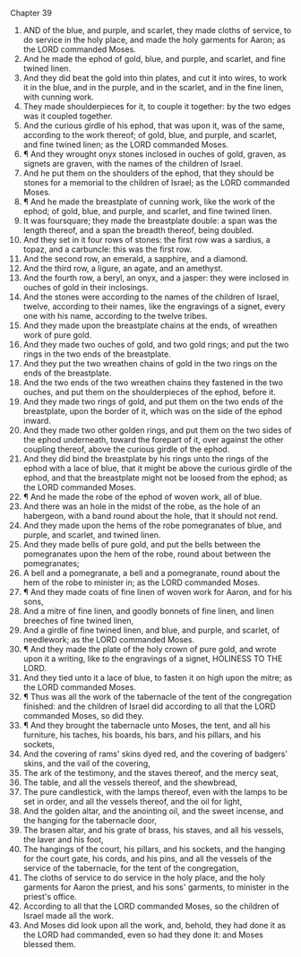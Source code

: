 

Chapter 39

1. AND of the blue, and purple, and scarlet, they made cloths of service, to do service in the holy place, and made the holy garments for Aaron; as the LORD commanded Moses.
2. And he made the ephod of gold, blue, and purple, and scarlet, and fine twined linen.
3. And they did beat the gold into thin plates, and cut it into wires, to work it in the blue, and in the purple, and in the scarlet, and in the fine linen, with cunning work.
4. They made shoulderpieces for it, to couple it together: by the two edges was it coupled together.
5. And the curious girdle of his ephod, that was upon it, was of the same, according to the work thereof; of gold, blue, and purple, and scarlet, and fine twined linen; as the LORD commanded Moses.
6. ¶ And they wrought onyx stones inclosed in ouches of gold, graven, as signets are graven, with the names of the children of Israel.
7. And he put them on the shoulders of the ephod, that they should be stones for a memorial to the children of Israel; as the LORD commanded Moses.
8. ¶ And he made the breastplate of cunning work, like the work of the ephod; of gold, blue, and purple, and scarlet, and fine twined linen.
9. It was foursquare; they made the breastplate double: a span was the length thereof, and a span the breadth thereof, being doubled.
10. And they set in it four rows of stones: the first row was a sardius, a topaz, and a carbuncle: this was the first row.
11. And the second row, an emerald, a sapphire, and a diamond.
12. And the third row, a ligure, an agate, and an amethyst.
13. And the fourth row, a beryl, an onyx, and a jasper: they were inclosed in ouches of gold in their inclosings.
14. And the stones were according to the names of the children of Israel, twelve, according to their names, like the engravings of a signet, every one with his name, according to the twelve tribes.
15. And they made upon the breastplate chains at the ends, of wreathen work of pure gold.
16. And they made two ouches of gold, and two gold rings; and put the two rings in the two ends of the breastplate.
17. And they put the two wreathen chains of gold in the two rings on the ends of the breastplate.
18. And the two ends of the two wreathen chains they fastened in the two ouches, and put them on the shoulderpieces of the ephod, before it.
19. And they made two rings of gold, and put them on the two ends of the breastplate, upon the border of it, which was on the side of the ephod inward.
20. And they made two other golden rings, and put them on the two sides of the ephod underneath, toward the forepart of it, over against the other coupling thereof, above the curious girdle of the ephod.
21. And they did bind the breastplate by his rings unto the rings of the ephod with a lace of blue, that it might be above the curious girdle of the ephod, and that the breastplate might not be loosed from the ephod; as the LORD commanded Moses.
22. ¶ And he made the robe of the ephod of woven work, all of blue.
23. And there was an hole in the midst of the robe, as the hole of an habergeon, with a band round about the hole, that it should not rend.
24. And they made upon the hems of the robe pomegranates of blue, and purple, and scarlet, and twined linen.
25. And they made bells of pure gold, and put the bells between the pomegranates upon the hem of the robe, round about between the pomegranates;
26. A bell and a pomegranate, a bell and a pomegranate, round about the hem of the robe to minister in; as the LORD commanded Moses.
27. ¶ And they made coats of fine linen of woven work for Aaron, and for his sons,
28. And a mitre of fine linen, and goodly bonnets of fine linen, and linen breeches of fine twined linen,
29. And a girdle of fine twined linen, and blue, and purple, and scarlet, of needlework; as the LORD commanded Moses.
30. ¶ And they made the plate of the holy crown of pure gold, and wrote upon it a writing, like to the engravings of a signet, HOLINESS TO THE LORD.
31. And they tied unto it a lace of blue, to fasten it on high upon the mitre; as the LORD commanded Moses.
32. ¶ Thus was all the work of the tabernacle of the tent of the congregation finished: and the children of Israel did according to all that the LORD commanded Moses, so did they.
33. ¶ And they brought the tabernacle unto Moses, the tent, and all his furniture, his taches, his boards, his bars, and his pillars, and his sockets,
34. And the covering of rams' skins dyed red, and the covering of badgers' skins, and the vail of the covering,
35. The ark of the testimony, and the staves thereof, and the mercy seat,
36. The table, and all the vessels thereof, and the shewbread,
37. The pure candlestick, with the lamps thereof, even with the lamps to be set in order, and all the vessels thereof, and the oil for light,
38. And the golden altar, and the anointing oil, and the sweet incense, and the hanging for the tabernacle door,
39. The brasen altar, and his grate of brass, his staves, and all his vessels, the laver and his foot,
40. The hangings of the court, his pillars, and his sockets, and the hanging for the court gate, his cords, and his pins, and all the vessels of the service of the tabernacle, for the tent of the congregation,
41. The cloths of service to do service in the holy place, and the holy garments for Aaron the priest, and his sons' garments, to minister in the priest's office.
42. According to all that the LORD commanded Moses, so the children of Israel made all the work.
43. And Moses did look upon all the work, and, behold, they had done it as the LORD had commanded, even so had they done it: and Moses blessed them.
